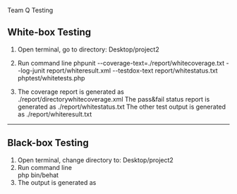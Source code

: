 Team Q Testing

White-box Testing
-------------------------------------------------------------------
1.	Open terminal, go to directory: Desktop/project2
2.	Run command line
phpunit --coverage-text=./report/whitecoverage.txt --log-junit report/whiteresult.xml --testdox-text report/whitestatus.txt phptest/whitetests.php 

3.	The coverage report is generated as ./report/directorywhitecoverage.xml
	The pass&fail status report is generated as ./report/whitestatus.txt
	The other test output is generated as  ./report/whiteresult.txt
----------------------------------------------------------------------

Black-box Testing 
---------------------------------------------------------------------- 
1.	Open terminal, change directory to: Desktop/project2  
2.	Run command line  
php bin/behat  
3.	The output is generated as  
  